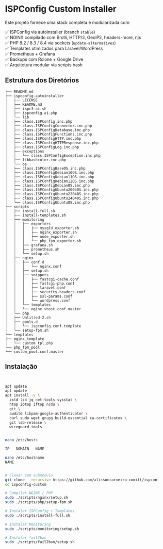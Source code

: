 # ISPConfig Custom Installer

Este projeto fornece uma stack completa e modularizada com:

✅ ISPConfig via autoinstaller (branch `stable`)  
✅ NGINX compilado com Brotli, HTTP/3, GeoIP2, headers-more, njs  
✅ PHP 8.2 / 8.3 / 8.4 via sockets (`update-alternatives`)  
✅ Templates otimizados para Laravel/WordPress  
✅ Prometheus + Grafana  
✅ Backups com Rclone + Google Drive  
✅ Arquitetura modular via scripts bash

## Estrutura dos Diretórios

```
├── README.md
├── ispconfig-autoinstaller
│   ├── LICENSE
│   ├── README.md
│   ├── ispc3-ai.sh
│   ├── ispconfig.ai.php
│   └── lib
│   ├── class.ISPConfig.inc.php
│   ├── class.ISPConfigConnector.inc.php
│   ├── class.ISPConfigDatabase.inc.php
│   ├── class.ISPConfigFunctions.inc.php
│   ├── class.ISPConfigHTTP.inc.php
│   ├── class.ISPConfigHTTPResponse.inc.php
│   ├── class.ISPConfigLog.inc.php
│   ├── exceptions
│   │   └── class.ISPConfigException.inc.php
│   ├── libbashcolor.inc.php
│   └── os
│   ├── class.ISPConfigBaseOS.inc.php
│   ├── class.ISPConfigDebian10OS.inc.php
│   ├── class.ISPConfigDebian11OS.inc.php
│   ├── class.ISPConfigDebian12OS.inc.php
│   ├── class.ISPConfigDebianOS.inc.php
│   ├── class.ISPConfigUbuntu2004OS.inc.php
│   ├── class.ISPConfigUbuntu2204OS.inc.php
│   ├── class.ISPConfigUbuntu2404OS.inc.php
│   └── class.ISPConfigUbuntuOS.inc.php
├── scripts
│   ├── install-full.sh
│   ├── install-templates.sh
│   ├── monitoring
│   │   ├── exporters
│   │   │   ├── mysqld_exporter.sh
│   │   │   ├── nginx_exporter.sh
│   │   │   ├── node_exporter.sh
│   │   │   └── php_fpm_exporter.sh
│   │   ├── grafana.sh
│   │   ├── prometheus.sh
│   │   └── setup.sh
│   ├── nginx
│   │   ├── conf.d
│   │   │   └── nginx.conf
│   │   ├── setup.sh
│   │   ├── snippets
│   │   │   ├── fastcgi-cache.conf
│   │   │   ├── fastcgi-php.conf
│   │   │   ├── laravel.conf
│   │   │   ├── security-headers.conf
│   │   │   ├── ssl-params.conf
│   │   │   └── wordpress.conf
│   │   └── templates
│   │   └── nginx_vhost.conf.master
│   └── php
│   ├── Untitled-2.sh
│   ├── pools.d
│   │   └── ispconfig.conf.template
│   └── setup-fpm.sh
└── templates
├── nginx_template
│   └── custom_tpl.php
└── php_fpm_pool
└── custom_pool.conf.master
```

## Instalação

```bash


apt update
apt update
apt install -y \
  zstd lz4 jq net-tools sysstat \
  htop iotop iftop ncdu \
  git \
  auditd libpam-google-authenticator \
  curl sudo wget gnupg build-essential ca-certificates \
  git lsb-release \
  wireguard-tools


nano /etc/hosts

IP   DOMAIN   NAME

nano /etc/hostname
NAME


# Clonar com submódulo
git clone --recursive https://github.com/alissoncarneiro-comitt/ispconfig-custom.git
cd ispconfig-custom

# Compilar NGINX / PHP
sudo ./scripts/nginx/setup.sh
sudo ./scripts/php/setup-fpm.sh

# Instalar ISPConfig + Templates
sudo ./scripts/install-full.sh

# Instalar Monitoring
sudo ./scripts/monitoring/setup.sh

# Instalar fail2ban
sudo ./scripts/fail2ban/setup.sh

```
